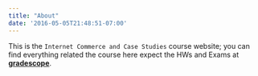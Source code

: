 ```yaml
---
title: "About"
date: '2016-05-05T21:48:51-07:00'
---
```


This is the `Internet Commerce and Case Studies` course website; you can find everything related the course here expect the HWs and Exams at [**gradescope**](https://www.gradescope.com/courses/438538). 

